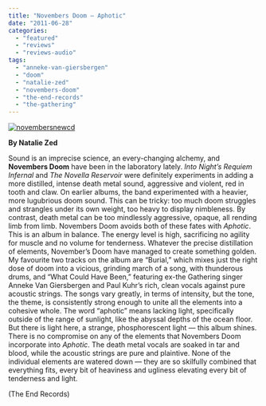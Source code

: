 ```yaml
---
title: "Novembers Doom – Aphotic"
date: "2011-06-28"
categories: 
  - "featured"
  - "reviews"
  - "reviews-audio"
tags: 
  - "anneke-van-giersbergen"
  - "doom"
  - "natalie-zed"
  - "novembers-doom"
  - "the-end-records"
  - "the-gathering"
---
```


[![](http://www.hellbound.ca/wp-content/uploads/2011/06/novembersnewcd.jpg "novembersnewcd")](http://www.hellbound.ca/wp-content/uploads/2011/06/novembersnewcd.jpg)

**By Natalie Zed**

Sound is an imprecise science, an every-changing alchemy, and **Novembers Doom** have been in the laboratory lately. _Into Night’s Requiem Infernal_ and _The Novella Reservoir_ were definitely experiments in adding a more distilled, intense death metal sound, aggressive and violent, red in tooth and claw. On earlier albums, the band experimented with a heavier, more lugubrious doom sound. This can be tricky: too much doom struggles and strangles under its own weight, too heavy to display nimbleness. By contrast, death metal can be too mindlessly aggressive, opaque, all rending limb from limb. Novembers Doom avoids both of these fates with _Aphotic_. This is an album in balance. The energy level is high, sacrificing no agility for muscle and no volume for tenderness. Whatever the precise distillation of elements, November’s Doom have managed to create something golden. My favourite two tracks on the album are “Burial,” which mixes just the right dose of doom into a vicious, grinding march of a song, with thunderous drums, and “What Could Have Been,” featuring ex-the Gathering singer Anneke Van Giersbergen and Paul Kuhr’s rich, clean vocals against pure acoustic strings. The songs vary greatly, in terms of intensity, but the tone, the theme, is consistently strong enough to unite all the elements into a cohesive whole. The word “aphotic” means lacking light, specifically outside of the range of sunlight, like the abyssal depths of the ocean floor. But there is light here, a strange, phosphorescent light — this album shines. There is no compromise on any of the elements that Novembers Doom incorporate into _Aphotic_. The death metal vocals are soaked in tar and blood, while the acoustic strings are pure and plaintive. None of the individual elements are watered down — they are so skilfully combined that everything fits, every bit of heaviness and ugliness elevating every bit of tenderness and light.

(The End Records)
